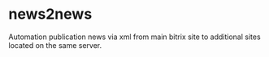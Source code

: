 # news2news
Automation publication news via xml from main bitrix site to additional sites located on the same server.
